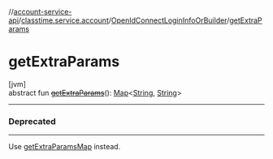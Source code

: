 //[account-service-api](../../../index.md)/[classtime.service.account](../index.md)/[OpenIdConnectLoginInfoOrBuilder](index.md)/[getExtraParams](get-extra-params.md)

# getExtraParams

[jvm]\
abstract fun [~~getExtraParams~~](get-extra-params.md)(): [Map](https://docs.oracle.com/javase/8/docs/api/java/util/Map.html)&lt;[String](https://docs.oracle.com/javase/8/docs/api/java/lang/String.html), [String](https://docs.oracle.com/javase/8/docs/api/java/lang/String.html)&gt;

---

### Deprecated

---

Use [getExtraParamsMap](get-extra-params-map.md) instead.
